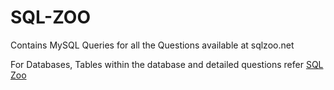 # SQL-ZOO
Contains MySQL Queries for all the Questions available at sqlzoo.net

For Databases, Tables within the database and detailed questions refer
[SQL Zoo](https://sqlzoo.net/)
